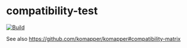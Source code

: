 # compatibility-test

[![Build](https://github.com/komapper/compatibility-test/actions/workflows/build.yml/badge.svg)](https://github.com/komapper/compatibility-test/actions/workflows/build.yml)

See also https://github.com/komapper/komapper#compatibility-matrix
